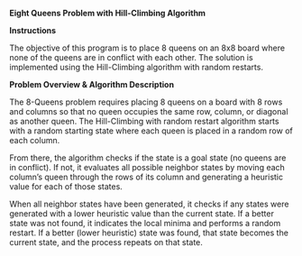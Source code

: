 **Eight Queens Problem with Hill-Climbing Algorithm**

**Instructions**

The objective of this program is to place 8 queens on an 8x8 board where none of the queens are in conflict with each other. 
The solution is implemented using the Hill-Climbing algorithm with random restarts.

**Problem Overview & Algorithm Description**

The 8-Queens problem requires placing 8 queens on a board with 8 rows and columns so that no queen occupies the same row, column, or diagonal as another queen. 
The Hill-Climbing with random restart algorithm starts with a random starting state where each queen is placed in a random row of each column.

From there, the algorithm checks if the state is a goal state (no queens are in conflict). 
If not, it evaluates all possible neighbor states by moving each column’s queen through the rows of its column and generating a heuristic value for each of those states.

When all neighbor states have been generated, it checks if any states were generated with a lower heuristic value than the current state. 
If a better state was not found, it indicates the local minima and performs a random restart. 
If a better (lower heuristic) state was found, that state becomes the current state, and the process repeats on that state.
